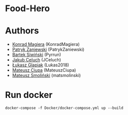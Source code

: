# Food-Hero

# Authors
* [Konrad Magiera](https://github.com/KonradMagiera) (KonradMagiera)
* [Patryk Zaniewski](https://github.com/PatrykZaniewski) (PatrykZaniewski)
* [Bartek Siwiński](https://github.com/Pyrrun) (Pyrrun)
* [Jakub Celuch](https://github.com/JCeluch) (JCeluch)
* [Łukasz Glapiak](https://github.com/Lukas2018) (Lukas2018)
* [Mateusz Ciupa](https://github.com/MateuszCiupa) (MateuszCiupa)
* [Mateusz Smoliński](https://github.com/matsmolinski) (matsmolinski)

# Run docker
`docker-compose -f Docker/docker-compose.yml up --build` 
